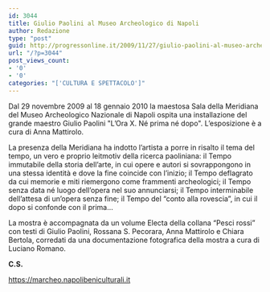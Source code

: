 ```yaml
---
id: 3044
title: Giulio Paolini al Museo Archeologico di Napoli
author: Redazione
type: "post"
guid: http://progressonline.it/2009/11/27/giulio-paolini-al-museo-archeologico-di-napoli/
url: "/?p=3044"
post_views_count:
- '0'
- '0'
categories: "['CULTURA E SPETTACOLO']"
---
```


Dal 29 novembre 2009 al 18 gennaio 2010 la maestosa Sala della Meridiana del Museo Archeologico Nazionale di Napoli ospita una installazione del grande maestro Giulio Paolini "L’Ora X. Né prima né dopo". L’esposizione è a cura di Anna Mattirolo.

La presenza della Meridiana ha indotto l’artista a porre in risalto il tema del tempo, un vero e proprio leitmotiv della ricerca paoliniana: il Tempo immutabile della storia dell’arte, in cui opere e autori si sovrappongono in una stessa identità e dove la fine coincide con l’inizio; il Tempo deflagrato da cui memorie e miti riemergono come frammenti archeologici; il Tempo senza data né luogo dell’opera nel suo annunciarsi; il Tempo interminabile dell’attesa di un’opera senza fine; il Tempo del “conto alla rovescia”, in cui il dopo si confonde con il prima…

La mostra è accompagnata da un volume Electa della collana “Pesci rossi” con testi di Giulio Paolini, Rossana S. Pecorara, Anna Mattirolo e Chiara Bertola, corredati da una documentazione fotografica della mostra a cura di Luciano Romano.

**C.S.**

<https://marcheo.napolibeniculturali.it>